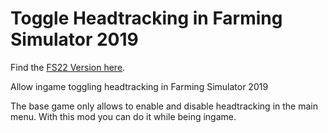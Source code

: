 # Toggle Headtracking in Farming Simulator 2019

Find the [FS22 Version here](https://github.com/JanCraymer/FS22_toggleHeadtracking).

Allow ingame toggling headtracking in Farming Simulator 2019

The base game only allows to enable and disable headtracking in the main menu. With this mod you can do it while being ingame.
